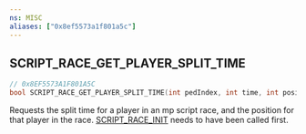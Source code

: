 ```yaml
---
ns: MISC
aliases: ["0x8ef5573a1f801a5c"]
---
```

## SCRIPT_RACE_GET_PLAYER_SPLIT_TIME

```c
// 0x8EF5573A1F801A5C
bool SCRIPT_RACE_GET_PLAYER_SPLIT_TIME(int pedIndex, int time, int position);
```

Requests the split time for a player in an mp script race, and the position for that player in the race. [SCRIPT_RACE_INIT](#_0x0A60017F841A54F2) needs to have been called first.


